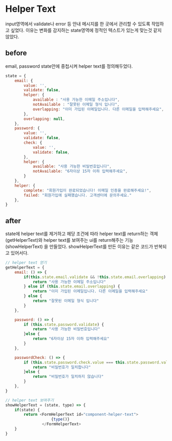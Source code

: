 # Helper Text
input영역에서 validate나 error 등 안내 메시지를 한 곳에서 관리할 수 있도록 작업하고 싶었다.
이유는 변화를 감지하는 state영역에 정적인 텍스트가 있는게 맞는것 같지 않았다.

## before
email, password state안에 중첩시켜 helper text를 정의해두었다.

```javascript
state = {
    email: {
        value: '',
        validate: false,
        helper: {
            available : "사용 가능한 이메일 주소입니다",
            notAvailable : "잘못된 이메일 형식 입니다",
            overlapping: "이미 가입된 이메일입니다. 다른 이메일을 입력해주세요",
        },
        overlapping: null,
    },
    password: {
        value: '',
        validate: false,
        check: {
            value: '',
            validate: false,
        },
        helper: {
            available: "사용 가능한 비밀번호입니다",
            notAvailable: "6자이상 15자 이하 입력해주세요",
        }
    },
    helper: {
        complete: "회원가입이 완료되었습니다! 이메일 인증을 완료해주세요!",
        failed: "회원가입에 실패했습니다. 고객센터에 문의주세요."
    },
}
```

## after
state에 helper text를 제거하고
헤당 조건에 따라 helper text를 return하는 객체(getHelperText)와 helper text를 보여주는 ui를 return해주는 기능(showHelperText)
을 만들었다. showHelperText를 만든 이유는 같은 코드가 반복되고 있어서다.

```javascript
// helper text 얻기
getHelperText = {
    email: () => {
        if(this.state.email.validate && !this.state.email.overlapping) {
            return "사용 가능한 이메일 주소입니다"
        } else if (this.state.email.overlapping) {
            return "이미 가입된 이메일입니다. 다른 이메일을 입력해주세요"
        } else {
            return "잘못된 이메일 형식 입니다"
        }
    },

    password: () => {
        if (this.state.password.validate) {
            return "사용 가능한 비밀번호입니다"
        }else {
            return "6자이상 15자 이하 입력해주세요"
        }
    },

    passwordCheck: () => {
        if (this.state.password.check.value === this.state.password.value) {
            return "비밀번호가 일치합니다"
        }else {
            return "비밀번호가 일치하지 않습니다"
        }
    },
}

// helper text 보여주기
showHelperText = (state, type) => {
    if(state) {
        return <FormHelperText id="component-helper-text">
                    {type()}
                </FormHelperText>
    }
}
```
